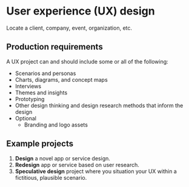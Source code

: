 # User experience \(UX\) design

Locate a client, company, event, organization, etc.

## Production requirements

A UX project can and should include some or all of the following:

* Scenarios and personas
* Charts, diagrams, and concept maps
* Interviews
* Themes and insights
* Prototyping
* Other design thinking and design research methods that inform the design
* Optional
  * Branding and logo assets

## Example projects

1. **Design** a novel app or service design.
2. **Redesign** app or service based on user research.
3. **Speculative design** project where you situation your UX within a fictitious, plausible scenario.



